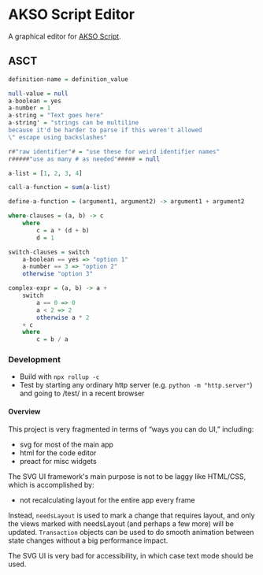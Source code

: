 # AKSO Script Editor
A graphical editor for [AKSO Script](https://github.com/AksoEo/akso-script-js).

## ASCT
```hs
definition-name = definition_value

null-value = null
a-boolean = yes
a-number = 1
a-string = "Text goes here"
a-string' = "strings can be multiline
because it'd be harder to parse if this weren't allowed
\" escape using backslashes"

r#"raw identifier"# = "use these for weird identifier names"
r#####"use as many # as needed"##### = null

a-list = [1, 2, 3, 4]

call-a-function = sum(a-list)

define-a-function = (argument1, argument2) -> argument1 + argument2

where-clauses = (a, b) -> c
    where
        c = a * (d + b)
        d = 1

switch-clauses = switch
    a-boolean == yes => "option 1"
    a-number == 3 => "option 2"
    otherwise "option 3"

complex-expr = (a, b) -> a +
    switch
        a == 0 => 0
        a < 2 => 2
        otherwise a * 2
    + c
    where
        c = b / a
```

### Development
- Build with `npx rollup -c`
- Test by starting any ordinary http server (e.g. `python -m "http.server"`) and going to /test/ in a recent browser

#### Overview
This project is very fragmented in terms of “ways you can do UI,” including:

- svg for most of the main app
- html for the code editor
- preact for misc widgets

The SVG UI framework's main purpose is not to be laggy like HTML/CSS, which is accomplished by:

- not recalculating layout for the entire app every frame

Instead, `needsLayout` is used to mark a change that requires layout, and only the views marked with needsLayout (and perhaps a few more) will be updated. `Transaction` objects can be used to do smooth animation between state changes without a big performance impact.

The SVG UI is very bad for accessibility, in which case text mode should be used.
